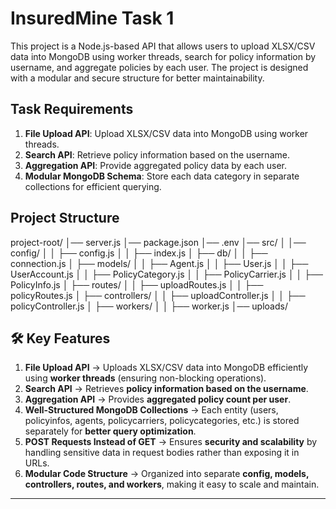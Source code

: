 # InsuredMine Task 1

This project is a Node.js-based API that allows users to upload XLSX/CSV data into MongoDB using worker threads, search for policy information by username, and aggregate policies by each user. The project is designed with a modular and secure structure for better maintainability.

## Task Requirements

1. **File Upload API**: Upload XLSX/CSV data into MongoDB using worker threads.
2. **Search API**: Retrieve policy information based on the username.
3. **Aggregation API**: Provide aggregated policy data by each user.
4. **Modular MongoDB Schema**: Store each data category in separate collections for efficient querying.

## Project Structure

project-root/
│── server.js
│── package.json
│── .env
│── src/
│   │── config/
│   │   ├── config.js
│   │   ├── index.js
│   ├── db/
│   │   ├── connection.js
│   ├── models/
│   │   ├── Agent.js
│   │   ├── User.js
│   │   ├── UserAccount.js
│   │   ├── PolicyCategory.js
│   │   ├── PolicyCarrier.js
│   │   ├── PolicyInfo.js
│   ├── routes/
│   │   ├── uploadRoutes.js
│   │   ├── policyRoutes.js
│   ├── controllers/
│   │   ├── uploadController.js
│   │   ├── policyController.js
│   ├── workers/
│   │   ├── worker.js
│── uploads/

## 🛠 Key Features

1. **File Upload API** → Uploads XLSX/CSV data into MongoDB efficiently using **worker threads** (ensuring non-blocking operations).  
2. **Search API** → Retrieves **policy information based on the username**.  
3. **Aggregation API** → Provides **aggregated policy count per user**.  
4. **Well-Structured MongoDB Collections** → Each entity (users, policyinfos, agents, policycarriers, policycategories, etc.) is stored separately for **better query optimization**.  
5. **POST Requests Instead of GET** → Ensures **security and scalability** by handling sensitive data in request bodies rather than exposing it in URLs.  
6. **Modular Code Structure** → Organized into separate **config, models, controllers, routes, and workers**, making it easy to scale and maintain.  

---